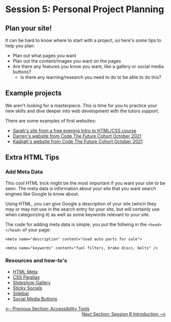 # Session 5: Personal Project Planning

## Plan your site!

It can be hard to know where to start with a project, so here's some tips to help you plan:

- Plan out what pages you want
- Plan out the content/images you want on the pages
- Are there any features you know you want, like a gallery or social media buttons?
  - Is there any learning/research you need to do to be able to do this?

## Example projects

We aren't looking for a masterpiece. This is time for you to practice your new skills
and dive deeper into web development with the tutors support.

There are some examples of first websites:

- [Sarah's site from a free evening Intro to HTML/CSS course](http://neenan.github.io/sarah/)
- [Darren's website from Code The Future Cohort October 2021](https://darrenfaleiro.github.io/Tech-Deals/)
- [Kadijah's website from Code The Future Cohort October 2021](https://kay0218.github.io/RED/index.html)

## Extra HTML Tips

### Add Meta Data

This cool HTML trick might be the most important if you want your site to be seen.
The meta data is information about your site that you want search engines like Google to know about.

Using HTML, you can give Google a description of your site (which they may or may not use in the search entry for your site, but will certainly use when categorizing it) as well as some keywords relevant to your site.

The code for adding meta data is simple, you put the follwing in the `<head></head>` of your page:

```
<meta name="description" content="Used auto parts for sale">

<meta name="keywords" content="fuel filters, brake discs, belts" />
```

### Resources and how-to's

- [HTML Meta](https://www.w3schools.com/tags/tag_meta.asp)
- [CSS Parallax](https://www.w3schools.com/howto/howto_css_parallax.asp)
- [Slideshow Gallery](https://www.w3schools.com/howto/howto_js_slideshow_gallery.asp)
- [Sticky Socials](https://www.w3schools.com/howto/howto_css_sticky_social_bar.asp)
- [Sidebar](https://www.w3schools.com/howto/howto_js_collapse_sidebar.asp)
- [Social Media Buttons](https://www.w3schools.com/howto/howto_css_social_media_buttons.asp)

<div style="width: 100%">
<a href='../session-5/accessibility_tools_tips.md'><-- Previous Section: Accessibility Tools</a>
<div align="right"><a href='../session-6/README.md'>Next Section: Session 6 Introduction --></a></div>
</div>
